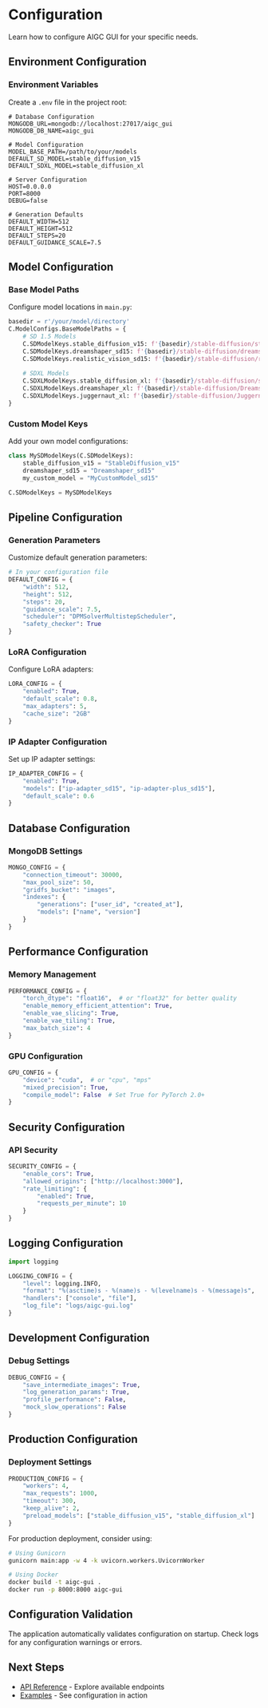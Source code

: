 # Configuration

Learn how to configure AIGC GUI for your specific needs.

## Environment Configuration

### Environment Variables

Create a `.env` file in the project root:

```env
# Database Configuration
MONGODB_URL=mongodb://localhost:27017/aigc_gui
MONGODB_DB_NAME=aigc_gui

# Model Configuration
MODEL_BASE_PATH=/path/to/your/models
DEFAULT_SD_MODEL=stable_diffusion_v15
DEFAULT_SDXL_MODEL=stable_diffusion_xl

# Server Configuration
HOST=0.0.0.0
PORT=8000
DEBUG=false

# Generation Defaults
DEFAULT_WIDTH=512
DEFAULT_HEIGHT=512
DEFAULT_STEPS=20
DEFAULT_GUIDANCE_SCALE=7.5
```

## Model Configuration

### Base Model Paths

Configure model locations in `main.py`:

```python
basedir = r'/your/model/directory'
C.ModelConfigs.BaseModelPaths = {
    # SD 1.5 Models
    C.SDModelKeys.stable_diffusion_v15: f'{basedir}/stable-diffusion/stable-diffusion-v1-5',
    C.SDModelKeys.dreamshaper_sd15: f'{basedir}/stable-diffusion/dreamshaper',
    C.SDModelKeys.realistic_vision_sd15: f'{basedir}/stable-diffusion/realistic-vision-v40',
    
    # SDXL Models  
    C.SDXLModelKeys.stable_diffusion_xl: f'{basedir}/stable-diffusion/sdxl-1.0-base-diffusers',
    C.SDXLModelKeys.dreamshaper_xl: f'{basedir}/stable-diffusion/DreamshaperXL',
    C.SDXLModelKeys.juggernaut_xl: f'{basedir}/stable-diffusion/JuggernautXL',
}
```

### Custom Model Keys

Add your own model configurations:

```python
class MySDModelKeys(C.SDModelKeys):
    stable_diffusion_v15 = "StableDiffusion_v15"
    dreamshaper_sd15 = "Dreamshaper_sd15"
    my_custom_model = "MyCustomModel_sd15"

C.SDModelKeys = MySDModelKeys
```

## Pipeline Configuration

### Generation Parameters

Customize default generation parameters:

```python
# In your configuration file
DEFAULT_CONFIG = {
    "width": 512,
    "height": 512, 
    "steps": 20,
    "guidance_scale": 7.5,
    "scheduler": "DPMSolverMultistepScheduler",
    "safety_checker": True
}
```

### LoRA Configuration

Configure LoRA adapters:

```python
LORA_CONFIG = {
    "enabled": True,
    "default_scale": 0.8,
    "max_adapters": 5,
    "cache_size": "2GB"
}
```

### IP Adapter Configuration

Set up IP adapter settings:

```python
IP_ADAPTER_CONFIG = {
    "enabled": True,
    "models": ["ip-adapter_sd15", "ip-adapter-plus_sd15"],
    "default_scale": 0.6
}
```

## Database Configuration

### MongoDB Settings

```python
MONGO_CONFIG = {
    "connection_timeout": 30000,
    "max_pool_size": 50,
    "gridfs_bucket": "images",
    "indexes": {
        "generations": ["user_id", "created_at"],
        "models": ["name", "version"]
    }
}
```

## Performance Configuration

### Memory Management

```python
PERFORMANCE_CONFIG = {
    "torch_dtype": "float16",  # or "float32" for better quality
    "enable_memory_efficient_attention": True,
    "enable_vae_slicing": True,
    "enable_vae_tiling": True,
    "max_batch_size": 4
}
```

### GPU Configuration

```python
GPU_CONFIG = {
    "device": "cuda",  # or "cpu", "mps"
    "mixed_precision": True,
    "compile_model": False  # Set True for PyTorch 2.0+
}
```

## Security Configuration

### API Security

```python
SECURITY_CONFIG = {
    "enable_cors": True,
    "allowed_origins": ["http://localhost:3000"],
    "rate_limiting": {
        "enabled": True,
        "requests_per_minute": 10
    }
}
```

## Logging Configuration

```python
import logging

LOGGING_CONFIG = {
    "level": logging.INFO,
    "format": "%(asctime)s - %(name)s - %(levelname)s - %(message)s",
    "handlers": ["console", "file"],
    "log_file": "logs/aigc-gui.log"
}
```

## Development Configuration

### Debug Settings

```python
DEBUG_CONFIG = {
    "save_intermediate_images": True,
    "log_generation_params": True,
    "profile_performance": False,
    "mock_slow_operations": False
}
```

## Production Configuration

### Deployment Settings

```python
PRODUCTION_CONFIG = {
    "workers": 4,
    "max_requests": 1000,
    "timeout": 300,
    "keep_alive": 2,
    "preload_models": ["stable_diffusion_v15", "stable_diffusion_xl"]
}
```

For production deployment, consider using:

```bash
# Using Gunicorn
gunicorn main:app -w 4 -k uvicorn.workers.UvicornWorker

# Using Docker
docker build -t aigc-gui .
docker run -p 8000:8000 aigc-gui
```

## Configuration Validation

The application automatically validates configuration on startup. Check logs for any configuration warnings or errors.

## Next Steps

- [API Reference](../api/models.md) - Explore available endpoints
- [Examples](../examples/text-to-image.md) - See configuration in action